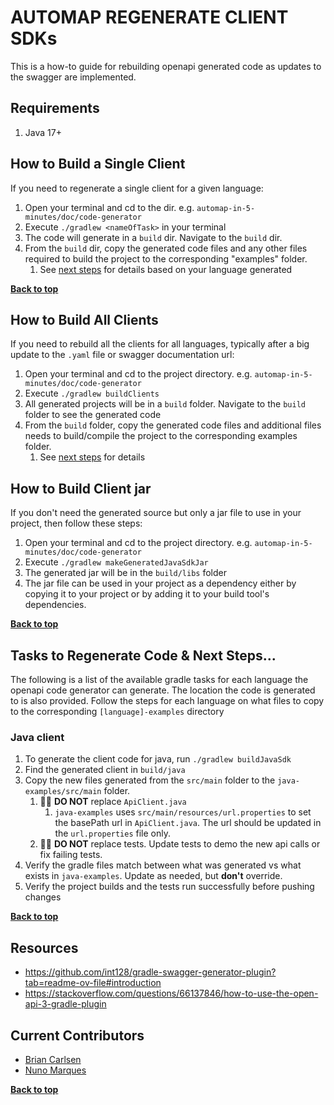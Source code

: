 <a name="top"></a>

AUTOMAP REGENERATE CLIENT SDKs
==================================
This is a how-to guide for rebuilding openapi generated code as updates to the swagger are implemented.

## Requirements

1. Java 17+

## How to Build a Single Client

If you need to regenerate a single client for a given language:

1. Open your terminal and cd to the dir. e.g. `automap-in-5-minutes/doc/code-generator`
2. Execute `./gradlew <nameOfTask>` in your terminal
3. The code will generate in a `build` dir. Navigate to the `build` dir.
4. From the `build` dir, copy the generated code files and any other files required to build the project to the
   corresponding "examples" folder.
    1. See [next steps](#tasks-to-regenerate-code--next-steps) for details based on your language generated

**[Back to top](#top)**

## How to Build All Clients

If you need to rebuild all the clients for all languages, typically after a big update to the `.yaml` file or
swagger documentation url:

1. Open your terminal and cd to the project directory. e.g. `automap-in-5-minutes/doc/code-generator`
2. Execute `./gradlew buildClients`
3. All generated projects will be in a `build` folder. Navigate to the `build` folder to see the generated code
4. From the `build` folder, copy the generated code files and additional files needs to build/compile the project to the
   corresponding examples folder.
    1. See [next steps](#tasks-to-regenerate-code--next-steps) for details

## How to Build Client jar

If you don't need the generated source but only a jar file to use in your project, then follow these steps:

1. Open your terminal and cd to the project directory. e.g. `automap-in-5-minutes/doc/code-generator`
2. Execute `./gradlew makeGeneratedJavaSdkJar`
3. The generated jar will be in the `build/libs` folder
4. The jar file can be used in your project as a dependency either by copying it to your project or by adding it to
   your build tool's dependencies.

**[Back to top](#top)**

## Tasks to Regenerate Code & Next Steps...

The following is a list of the available gradle tasks for each language the openapi code generator can generate. The
location the code is generated to is also provided. Follow the steps for each language on what files to copy to the
corresponding `[language]-examples` directory

### Java client

1. To generate the client code for java, run `./gradlew buildJavaSdk`
2. Find the generated client in `build/java`
3. Copy the new files generated from the `src/main` folder to the `java-examples/src/main` folder.
    1. 🚫🚫 **DO NOT** replace `ApiClient.java`
        1. `java-examples` uses `src/main/resources/url.properties` to set the basePath url in `ApiClient.java`. The url
           should be updated in the `url.properties` file only.
    2. 🚫🚫 **DO NOT** replace tests. Update tests to demo the new api calls or fix failing tests.
4. Verify the gradle files match between what was generated vs what exists in `java-examples`. Update as needed, but
   **don't** override.
5. Verify the project builds and the tests run successfully before pushing changes

**[Back to top](#top)**

## Resources

* https://github.com/int128/gradle-swagger-generator-plugin?tab=readme-ov-file#introduction
* https://stackoverflow.com/questions/66137846/how-to-use-the-open-api-3-gradle-plugin

## Current Contributors

- [Brian Carlsen](https://github.com/bcarlsenca)
- [Nuno Marques](https://github.com/njmarques)

**[Back to top](#top)**